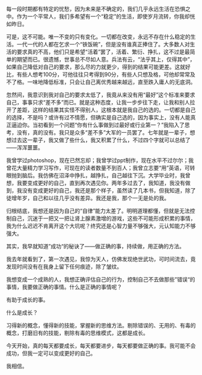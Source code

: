 每一段时期都有特定的忧愁，因为未来是不确定的，我们几乎永远生活在恐惧之中。作为一个平常人，我们多希望有一个“稳定”的生活，即使岁月流转，你我却恍如昨日。

可是，这不可能。唯一不变的只有变化。一切都在改变，永远不存在什么稳定的生活。一代一代的人都在乞求一个“铁饭碗”，但是没有谁真正捧住了。大多数人对生活的要求真的不高，他们只是希望“活着”罢了，活着、繁衍、挣扎，这不过是最简单的期望而已。很遗憾，世事总不尽如人意。兵法有云，“法乎其上，仅得其中”，如果自己降低对自己的要求，那么尽的力就更少，得到的结果可能更差。这就好比，有些人想考100分，可他往往只考得到90分，有些人只想及格，可他却常常及不了格。一味地降低标准，只会让自己离优秀越来越远，直至跌入庸人的无底洞。

忽然间，我意识到我对自己的要求太低了，我竟从来没有用“最好”这个标准来要求自己，事事只求“差不多”而已。就是这种态度，让我一步步往下走，让我和别人拉开了差距，这样的结果其实怪不得别人，这根本就是我自己的选的。一切都是自己的选择，不是吗？或许有过不情愿，但确实是自己选的，因为事实上，没有人能真正逼迫你。当初看到一个问题“你有什么事做到过最好或行业第一？”我陷入了思考，没有，真的没有。我只是众多“差不多”大军的一员罢了。七年就是一辈子，想想过去这一辈子，我又做了些什么，我又积累了什么，不过四个字就可以总结了——浑浑噩噩。

我曾学过photoshop，现在已然忘却；我曾学过ppt制作，现在水平不过尔尔；我曾花大量精力学习写作，可现在的读者数量不到百人；我曾立志要“用”英语，可转眼抛到脑后。我仿佛在沼泽中挣扎，越挣扎，自己越往下沉。大学毕业时，我曾想，我要变成更好的自己，直到再次遇见你。两年多过去了，我知道，我没有做到，我没有变成更好的自己，我还是那个样子，虽然读了几本书，但我知道，除了徒增年岁，自己和以往几乎没有差异。我还是我，那个一无是处的我。

归根结底，我想还是因为自己的“自律”能力太差了。明明道理都懂，但就是无法控制自己，沉迷于一把又一把让肾上腺素激增的游戏，这些不可能形成积累的事情，我为什么迟迟不肯离开这个大坑呢？终究还是心智力量不够强大，元认知能力不够强大。

其实，我早就知道”成功“的秘诀了——做正确的事，持续做，用正确的方法。

我去年就看到了，第一次遇见，我惊为天人，仿佛发现绝世武功，可时间流去，竟发现时间没有在我身上留下任何痕迹，除了皱纹。

我想变成一个成熟的人，我想正确评估自己的行为，控制自己不去做那些”错误“的事情，我要做正确的事情。什么是正确的事情呢？

有助于成长的事。

什么是成长？

习得新的概念，懂得新的技能，掌握新的思维方法。剔除错误的、无用的、有毒的概念，打磨旧有的技能，剔除有毒的思维模式，这都是成长。

今天开始，真的每天都要成长，每天都要进步，每天都要做正确的事。我可能不会成功，但我一定可以变成更好的自己。

我相信。
